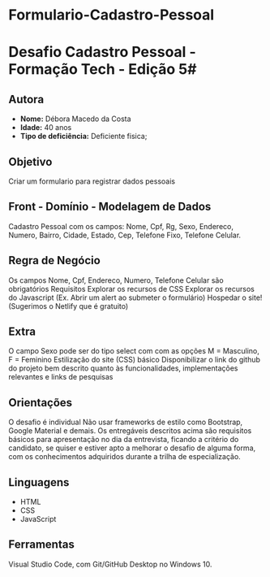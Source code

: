 # Formulario-Cadastro-Pessoal


# Desafio Cadastro Pessoal - Formação Tech - Edição 5# 



## Autora

* **Nome:** Débora Macedo da Costa
* **Idade:** 40 anos
* **Tipo de deficiência:** Deficiente fisica; 


## Objetivo

Criar um formulario para registrar dados pessoais

## Front - Domínio - Modelagem de Dados
 Cadastro Pessoal com os campos: Nome, Cpf, Rg, Sexo, Endereco, Numero, Bairro, Cidade, Estado, Cep, Telefone Fixo, Telefone Celular.

## Regra de Negócio
Os campos Nome, Cpf, Endereco, Numero, Telefone Celular são obrigatórios
Requisitos
Explorar os recursos de CSS
Explorar os recursos do Javascript (Ex. Abrir um alert ao submeter o formulário)
Hospedar o site! (Sugerimos o Netlify que é gratuito)

## Extra
O campo Sexo pode ser do tipo select com com as opções M = Masculino, F = Feminino
Estilização do site (CSS) básico
Disponibilizar o link do github do projeto bem descrito quanto às funcionalidades, implementações relevantes e links de pesquisas

## Orientações
O desafio é individual
Não usar frameworks de estilo como Bootstrap, Google Material e demais.
Os entregáveis descritos acima são requisitos básicos para apresentação no dia da entrevista, ficando a critério do candidato, se quiser e estiver apto a melhorar o desafio de alguma forma, com os conhecimentos adquiridos durante a trilha de especialização.

## Linguagens

* HTML
* CSS
* JavaScript

## Ferramentas

Visual Studio Code, com Git/GitHub Desktop no Windows 10. 
                          